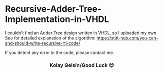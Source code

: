# Recursive-Adder-Tree-Implementation-in-VHDL
I couldn't find an Adder Tree design written in VHDL, so I uploaded my own. 
See for detailed explanation of the algorithm: https://stitt-hub.com/you-can-and-should-write-recursive-rtl-code/

If you detect any error in the code, please contact me.
<h3 align="center">Kolay Gelsin/Good Luck 😊 </h3>
